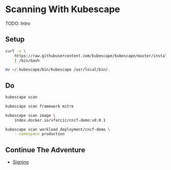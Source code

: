 # Scanning With Kubescape

TODO: Intro

## Setup

```bash
curl -s \
    https://raw.githubusercontent.com/kubescape/kubescape/master/install.sh \
    | /bin/bash

mv ~/.kubescape/bin/kubescape /usr/local/bin/.
```

## Do

```bash
kubescape scan

kubescape scan framework mitre

kubescape scan image \
    index.docker.io/vfarcic/cncf-demo:v0.0.1

kubescape scan workload deployment/cncf-demo \
    --namespace production
```

## Continue The Adventure

* [Signing](../signing/README.md)
